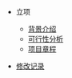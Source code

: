 - 立项
  - [背景介绍](background.md)
  - [可行性分析](feasibility-analysis.md)
  - [项目章程](project-charter.md)


- [修改记录](changelog.md)
